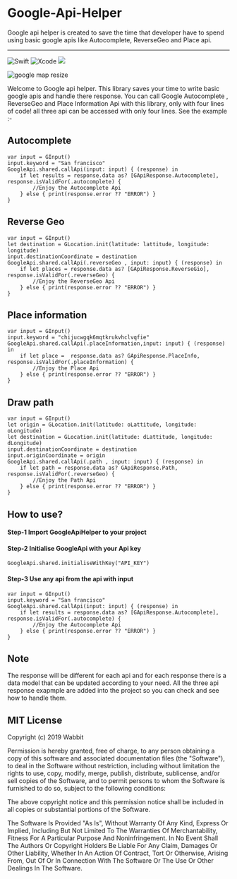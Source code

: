 # Google-Api-Helper
Google api helper is created to save the time that developer have to spend using basic google apis like Autocomplete, ReverseGeo and Place api.

---
![Swift](https://img.shields.io/badge/Swift-v4.2-orange.svg) 
![Xcode](https://img.shields.io/badge/XCode-10.0-blue.svg)
![](https://img.shields.io/badge/Google-Helper-green.svg) 

![google map resize](https://user-images.githubusercontent.com/20557360/56422259-1f509e80-62c4-11e9-82b2-5159ac877d57.gif)


Welcome to Google api helper. This library saves your time to write basic google apis and handle there response. You can call Google Autocomplete , ReverseGeo and Place Information Api with this library, only with four lines of code! all three api can be accessed with only four lines. See the example :-

## Autocomplete

    var input = GInput()
    input.keyword = "San francisco"
    GoogleApi.shared.callApi(input: input) { (response) in
        if let results = response.data as? [GApiResponse.Autocomplete], response.isValidFor(.autocomplete) {
            //Enjoy the Autocomplete Api
        } else { print(response.error ?? "ERROR") }
    }
        
## Reverse Geo

    var input = GInput()
    let destination = GLocation.init(latitude: lattitude, longitude: longitude)
    input.destinationCoordinate = destination
    GoogleApi.shared.callApi(.reverseGeo , input: input) { (response) in
        if let places = response.data as? [GApiResponse.ReverseGio], response.isValidFor(.reverseGeo) {
            //Enjoy the ReverseGeo Api
        } else { print(response.error ?? "ERROR") }
    }
## Place information

    var input = GInput()
    input.keyword = "chijucwgqk6mqtkrukvhclvqfie"
    GoogleApi.shared.callApi(.placeInformation,input: input) { (response) in
        if let place =  response.data as? GApiResponse.PlaceInfo, response.isValidFor(.placeInformation) {
            //Enjoy the Place Api
        } else { print(response.error ?? "ERROR") }
    }
    
## Draw path

    var input = GInput()
    let origin = GLocation.init(latitude: oLattitude, longitude: oLongitude)
    let destination = GLocation.init(latitude: dLattitude, longitude: dLongitude)
    input.destinationCoordinate = destination
    input.originCoordinate = origin
    GoogleApi.shared.callApi(.path , input: input) { (response) in
        if let path = response.data as? GApiResponse.Path, response.isValidFor(.reverseGeo) {
            //Enjoy the Path Api
        } else { print(response.error ?? "ERROR") }
    }

## How to use?

#### Step-1 Import GoogleApiHelper to your project
#### Step-2 Initialise GoogleApi with your Api key
    GoogleApi.shared.initialiseWithKey("API_KEY")
#### Step-3 Use any api from the api with input
    var input = GInput()
    input.keyword = "San francisco"
    GoogleApi.shared.callApi(input: input) { (response) in
        if let results = response.data as? [GApiResponse.Autocomplete], response.isValidFor(.autocomplete) {
            //Enjoy the Autocomplete Api
        } else { print(response.error ?? "ERROR") }
    }

## Note
The response will be different for each api and for each response there is a data model that can be updated according to your need. All the three api response exapmple are added into the project so you can check and see how to handle them.


## MIT License

Copyright (c) 2019 Wabbit

Permission is hereby granted, free of charge, to any person obtaining a copy
of this software and associated documentation files (the "Software"), to deal
in the Software without restriction, including without limitation the rights
to use, copy, modify, merge, publish, distribute, sublicense, and/or sell
copies of the Software, and to permit persons to whom the Software is
furnished to do so, subject to the following conditions:


The above copyright notice and this permission notice shall be included in all
copies or substantial portions of the Software.

The Software Is Provided "As Is", Without Warranty Of Any Kind, Express Or
Implied, Including But Not Limited To The Warranties Of Merchantability,
Fitness For A Particular Purpose And Noninfringement. In No Event Shall The
Authors Or Copyright Holders Be Liable For Any Claim, Damages Or Other
Liability, Whether In An Action Of Contract, Tort Or Otherwise, Arising From,
Out Of Or In Connection With The Software Or The Use Or Other Dealings In The Software.

